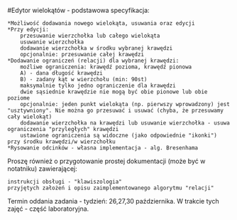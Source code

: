 #Edytor wielokątów - podstawowa specyfikacja:

    *Możliwość dodawania nowego wielokąta, usuwania oraz edycji
    *Przy edycji:
        przesuwanie wierzchołka lub całego wielokąta
        usuwanie wierzchołka
        dodawanie wierzchołka w środku wybranej krawędzi
        opcjonalnie: przesuwanie całej krawędzi
    *Dodawanie ograniczeń (relacji) dla wybranej krawędzi:
        moźliwe ograniczenia: krawędź pozioma, krawędź pionowa
        A) - dana długość krawędzi
        B) - zadany kąt w wierzchołu (min: 90st)
        maksymalnie tylko jedno ograniczenie dla krawędzi
        dwie sąsiednie krawędzie nie mogą być obie pionowe lub obie poziome
        opcjonalnie: jeden punkt wielokąta (np. pierwszy wprowadzony) jest "usztywniony". Nie można go przesuwać i usuwać (chyba, że przesuwamy cały wielokąt)
        dodawanie wierzchołka na krawędzi lub usuwanie wierzchołka - usuwa ograniczenia "przyległych" krawędzi
        ustawione ograniczenia są widoczne (jako odpowiednie "ikonki") przy środku krawędzi/w wierzchołku
    *Rysowanie odcinków - własna implementacja - alg. Bresenhama

Proszę również o przygotowanie prostej dokumentacji (może być w notatniku) zawierającej:

    instrukcji obsługi - "klawiszologia"
    przyjętych założeń i opisu zaimplementowanego algorytmu "relacji"

Termin oddania zadania - tydzień: 26,27,30 października. W trakcie tych zajęć - część laboratoryjna.
